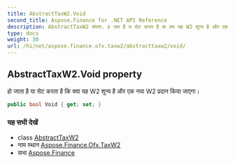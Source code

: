 ```yaml
---
title: AbstractTaxW2.Void
second_title: Aspose.Finance for .NET API Reference
description: AbstractTaxW2 संपत्त. ह जत है य सेट करत है क क्य यह W2 शून्य है और एक नय W2 प्रदन कय जएग
type: docs
weight: 30
url: /hi/net/aspose.finance.ofx.taxw2/abstracttaxw2/void/
---
```

## AbstractTaxW2.Void property

हो जाता है या सेट करता है कि क्या यह W2 शून्य है और एक नया W2 प्रदान किया जाएगा।

```csharp
public bool Void { get; set; }
```

### यह सभी देखें

* class [AbstractTaxW2](../)
* नाम स्थान [Aspose.Finance.Ofx.TaxW2](../../abstracttaxw2/)
* सभा [Aspose.Finance](../../../)


